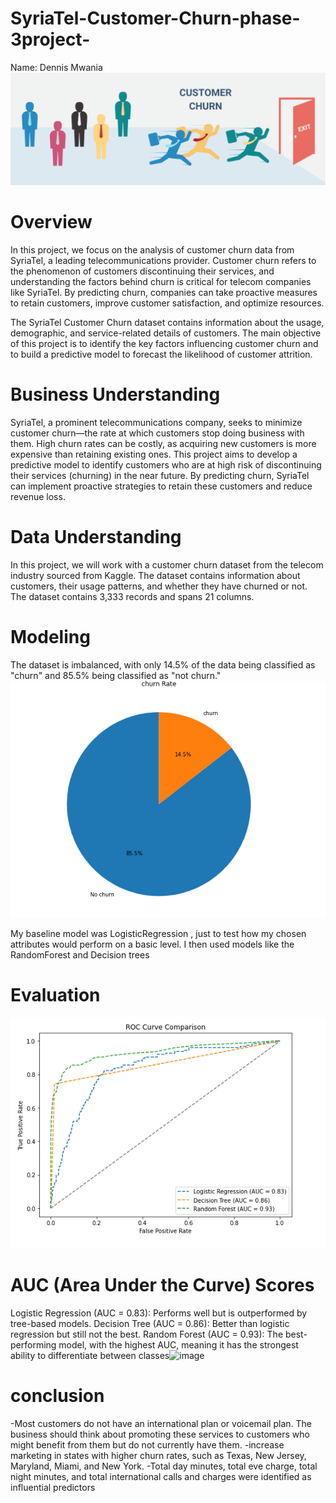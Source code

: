 # SyriaTel-Customer-Churn-phase-3project-
Name: Dennis Mwania
![Image Alt](https://github.com/dennismwau-1/SyriaTel-Customer-Churn-phase-3project-/blob/26fee9251397eefbef6ae08ef923e51b5e63d106/customerchurn.png)
# Overview
In this project, we focus on the analysis of customer churn data from SyriaTel, a leading telecommunications provider. Customer churn refers to the phenomenon of customers discontinuing their services, and understanding the factors behind churn is critical for telecom companies like SyriaTel. By predicting churn, companies can take proactive measures to retain customers, improve customer satisfaction, and optimize resources.

The SyriaTel Customer Churn dataset contains information about the usage, demographic, and service-related details of customers. The main objective of this project is to identify the key factors influencing customer churn and to build a predictive model to forecast the likelihood of customer attrition.
# Business Understanding
SyriaTel, a prominent telecommunications company, seeks to minimize customer churn—the rate at which customers stop doing business with them. High churn rates can be costly, as acquiring new customers is more expensive than retaining existing ones. This project aims to develop a predictive model to identify customers who are at high risk of discontinuing their services (churning) in the near future. By predicting churn, SyriaTel can implement proactive strategies to retain these customers and reduce revenue loss.
# Data Understanding
In this project, we will work with a customer churn dataset from the telecom industry sourced from Kaggle. The dataset contains information about customers, their usage patterns, and whether they have churned or not. The dataset contains 3,333 records and spans 21 columns. 
# Modeling
 The dataset is imbalanced, with only 14.5% of the data being classified as "churn" and 85.5% being classified as "not churn."
 ![Image Alt](https://github.com/dennismwau-1/SyriaTel-Customer-Churn-phase-3project-/blob/32cf2f646b07ef1cb3b0e5ae0d245e89caa8f07a/churn%20rate.PNG)

My baseline model was LogisticRegression , just to test how my chosen attributes would perform on a basic level. I then  used models like the RandomForest and Decision trees
# Evaluation
![Image Alt](https://github.com/dennismwau-1/SyriaTel-Customer-Churn-phase-3project-/blob/bbbdc823a2aefbac6675011653384998139e20e4/roc%20curve.PNG)

# AUC (Area Under the Curve) Scores
Logistic Regression (AUC = 0.83): Performs well but is outperformed by tree-based models. Decision Tree (AUC = 0.86): Better than logistic regression but still not the best. Random Forest (AUC = 0.93): The best-performing model, with the highest AUC, meaning it has the strongest ability to differentiate between classes![image](https://github.com/user-attachments/assets/211861ea-d892-49aa-b86f-3825ba4c761f)
# conclusion
-Most customers do not have an international plan or voicemail plan. The business should think about promoting these services to customers who might benefit from them but do not currently have them. 
-increase marketing in states with higher churn rates, such as Texas, New Jersey, Maryland, Miami, and New York.
 -Total day minutes, total eve charge, total night minutes, and total international calls and charges were identified as influential predictors 


